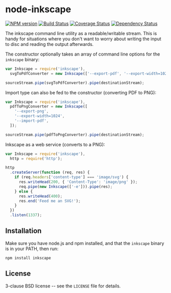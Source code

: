 # node-inkscape

[![NPM version](https://badge.fury.io/js/inkscape.svg)](http://badge.fury.io/js/inkscape)
[![Build Status](https://travis-ci.org/papandreou/node-inkscape.svg?branch=master)](https://travis-ci.org/papandreou/node-inkscape)
[![Coverage Status](https://coveralls.io/repos/papandreou/node-inkscape/badge.svg)](https://coveralls.io/r/papandreou/node-inkscape)
[![Dependency Status](https://david-dm.org/papandreou/node-inkscape.svg)](https://david-dm.org/papandreou/node-inkscape)

The inkscape command line utility as a readable/writable stream. This
is handy for situations where you don't want to worry about writing
the input to disc and reading the output afterwards.

The constructor optionally takes an array of command line options for
the `inkscape` binary:

```javascript
var Inkscape = require('inkscape'),
  svgToPdfConverter = new Inkscape(['--export-pdf', '--export-width=1024']);

sourceStream.pipe(svgToPdfConverter).pipe(destinationStream);
```

Import type can also be fed to the constructor (converting PDF to PNG):

```javascript
var Inkscape = require('inkscape'),
  pdfToPngConverter = new Inkscape([
    '--export-png',
    '--export-width=1024',
    '--import-pdf',
  ]);

sourceStream.pipe(pdfToPngConverter).pipe(destinationStream);
```

Inkscape as a web service (converts to a PNG):

```javascript
var Inkscape = require('inkscape'),
  http = require('http');

http
  .createServer(function (req, res) {
    if (req.headers['content-type'] === 'image/svg') {
      res.writeHead(200, { 'Content-Type': 'image/png' });
      req.pipe(new Inkscape(['-e'])).pipe(res);
    } else {
      res.writeHead(400);
      res.end('Feed me an SVG!');
    }
  })
  .listen(1337);
```

## Installation

Make sure you have node.js and npm installed, and that the `inkscape` binary is in your PATH, then run:

```
npm install inkscape
```

## License

3-clause BSD license -- see the `LICENSE` file for details.
